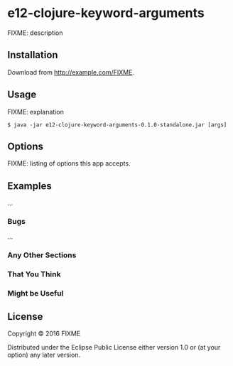 # e12-clojure-keyword-arguments

FIXME: description

## Installation

Download from http://example.com/FIXME.

## Usage

FIXME: explanation

    $ java -jar e12-clojure-keyword-arguments-0.1.0-standalone.jar [args]

## Options

FIXME: listing of options this app accepts.

## Examples

...

### Bugs

...

### Any Other Sections
### That You Think
### Might be Useful

## License

Copyright © 2016 FIXME

Distributed under the Eclipse Public License either version 1.0 or (at
your option) any later version.
